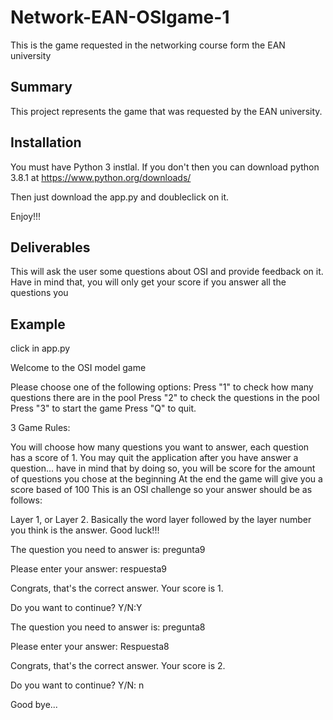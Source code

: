 # Network-EAN-OSIgame-1
This is the game requested in the networking course form the EAN university

## Summary
This project represents the game that was requested by the EAN university.

## Installation
You must have Python 3 instlal. If you don't then you can download python 3.8.1 at https://www.python.org/downloads/ 

Then just download the app.py and doubleclick on it.

Enjoy!!!

## Deliverables
This will ask the user some questions about OSI and provide feedback on it. Have in mind that, you will only get your score if you answer all the questions you 

## Example  

click in app.py

Welcome to the OSI model game

Please choose one of the following options:
Press "1" to check how many questions there are in the pool
Press "2" to check the questions in the pool
Press "3" to start the game
Press "Q" to quit.

3
Game Rules:

You will choose how many questions you want to answer, each question has a score of 1.
You may quit the application after you have answer a question...
have in mind that by doing so, you will be score for the amount of questions you chose at the beginning
At the end the game will give you a score based of 100
This is an OSI challenge so your answer should be as follows:

Layer 1, or Layer 2. Basically the word layer followed by the layer number you think is the answer.
Good luck!!!

The question you need to answer is: pregunta9

Please enter your answer: respuesta9

Congrats, that's the correct answer. Your score is 1.

Do you want to continue? Y/N:Y

The question you need to answer is: pregunta8

Please enter your answer: Respuesta8

Congrats, that's the correct answer. Your score is 2.

Do you want to continue? Y/N: n

Good bye...
